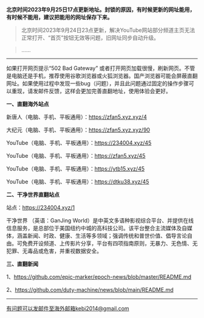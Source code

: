 **北京时间2023年9月25日17点更新地址。封锁的原因，有时候更新的网址能用，有时候不能用，建议把能用的网址保存下来。**

> 北京时间2023年9月24日23点更新，解决YouTube网站部分频道主页无法正常打开、“首页”按钮无效等问题，旧网址同步自动升级。

> ......

***

如果打开网页提示“502 Bad Gateway” 或者打开网页加载很慢，刷新网页。不管是电脑还是手机，推荐使用谷歌浏览器或火狐浏览器。国产浏览器可能会屏蔽直翻网址。如果使用过程中发现一些bug（问题），并且此问题通过固定的操作步骤可以重现，请发邮件反馈，这样会更加完善直翻地址，使用体验会更好。

**一、直翻海外站点**

新唐人（电脑、手机、平板通用）：https://zfan5.xyz.xyz/4 

大纪元（电脑、手机、平板通用）：https://zfan5.xyz.xyz/90 

YouTube（电脑、手机、平板通用）：https://234004.xyz/45 

YouTube（电脑、手机、平板通用）：https://zfan5.xyz/45 

YouTube（电脑、手机、平板通用）：https://ytb15.xyz/45 

YouTube（电脑、手机、平板通用）：https://dtku38.xyz/45 

**二、干净世界直翻站点**

站点：https://234004.xyz/1 

干净世界 （英语：GanJing World）是中英文多语种影视综合平台、并提供在线信息服务，是总部位于美国纽约中城的高科技公司。该平台整合主流媒体及自媒体，涵盖新闻、时政、健康、生活等多领域；强调传统和普世价值、倡导言论自由。可免费开设频道、上传影片分享，平台有四项指南原则，无暴力、无色情、无犯罪、无毒品或危害，并重视数据安全。


**三、直翻新闻**

1、https://github.com/epic-marker/epoch-news/blob/master/README.md

2、https://github.com/duty-machine/news/blob/main/README.md

***


有问题可以发邮件至海外邮箱kebi2014@gmail.com